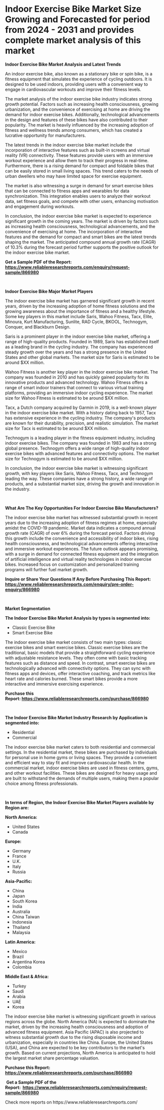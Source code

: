 <p><h1>Indoor Exercise Bike Market Size Growing and Forecasted for period from 2024 - 2031 and provides complete market analysis of this market</h1></p><p><strong>Indoor Exercise Bike Market Analysis and Latest Trends</strong></p>
<p><p>An indoor exercise bike, also known as a stationary bike or spin bike, is a fitness equipment that simulates the experience of cycling outdoors. It is designed to be used indoors, providing users with a convenient way to engage in cardiovascular workouts and improve their fitness levels.</p><p>The market analysis of the indoor exercise bike industry indicates strong growth potential. Factors such as increasing health consciousness, growing urbanization, and the convenience of exercising at home are driving the demand for indoor exercise bikes. Additionally, technological advancements in the design and features of these bikes have also contributed to their popularity. The market is heavily influenced by the increasing adoption of fitness and wellness trends among consumers, which has created a lucrative opportunity for manufacturers.</p><p>The latest trends in the indoor exercise bike market include the incorporation of interactive features such as built-in screens and virtual reality (VR) connectivity. These features provide users with an immersive workout experience and allow them to track their progress in real-time. Furthermore, there is a rising demand for compact and foldable bikes that can be easily stored in small living spaces. This trend caters to the needs of urban dwellers who may have limited space for exercise equipment.</p><p>The market is also witnessing a surge in demand for smart exercise bikes that can be connected to fitness apps and wearables for data synchronization. This integration enables users to analyze their workout data, set fitness goals, and compete with other users, enhancing motivation and engagement during workouts.</p><p>In conclusion, the indoor exercise bike market is expected to experience significant growth in the coming years. The market is driven by factors such as increasing health consciousness, technological advancements, and the convenience of exercising at home. The incorporation of interactive features and the demand for compact and smart bikes are the latest trends shaping the market. The anticipated compound annual growth rate (CAGR) of 10.3% during the forecast period further supports the positive outlook for the indoor exercise bike market.</p></p>
<p><strong>Get a Sample PDF of the Report:&nbsp; <a href="https://www.reliableresearchreports.com/enquiry/request-sample/866980">https://www.reliableresearchreports.com/enquiry/request-sample/866980</a></strong></p>
<p>&nbsp;</p>
<p><strong>Indoor Exercise Bike Major Market Players</strong></p>
<p><p>The indoor exercise bike market has garnered significant growth in recent years, driven by the increasing adoption of home fitness solutions and the growing awareness about the importance of fitness and a healthy lifestyle. Some key players in this market include Saris, Wahoo Fitness, Tacx, Elite, Minoura, Kurt Manufacturing, Sunlite, RAD Cycle, BKOOL, Technogym, Conquer, and Blackburn Design.</p><p>Saris is a prominent player in the indoor exercise bike market, offering a range of high-quality products. Founded in 1989, Saris has established itself as a leading brand in the cycling industry. The company has experienced steady growth over the years and has a strong presence in the United States and other global markets. The market size for Saris is estimated to be around $XX million.</p><p>Wahoo Fitness is another key player in the indoor exercise bike market. The company was founded in 2010 and has quickly gained popularity for its innovative products and advanced technology. Wahoo Fitness offers a range of smart indoor trainers that connect to various virtual training platforms, providing an immersive indoor cycling experience. The market size for Wahoo Fitness is estimated to be around $XX million.</p><p>Tacx, a Dutch company acquired by Garmin in 2019, is a well-known player in the indoor exercise bike market. With a history dating back to 1957, Tacx has extensive experience in the cycling industry. The company's products are known for their durability, precision, and realistic simulation. The market size for Tacx is estimated to be around $XX million.</p><p>Technogym is a leading player in the fitness equipment industry, including indoor exercise bikes. The company was founded in 1983 and has a strong global presence. Technogym offers a wide range of high-quality indoor exercise bikes with advanced features and connectivity options. The market size for Technogym is estimated to be around $XX million.</p><p>In conclusion, the indoor exercise bike market is witnessing significant growth, with key players like Saris, Wahoo Fitness, Tacx, and Technogym leading the way. These companies have a strong history, a wide range of products, and a substantial market size, driving the growth and innovation in the industry.</p></p>
<p>&nbsp;</p>
<p><strong>What Are The Key Opportunities For Indoor Exercise Bike Manufacturers?</strong></p>
<p><p>The indoor exercise bike market has witnessed substantial growth in recent years due to the increasing adoption of fitness regimes at home, especially amidst the COVID-19 pandemic. Market data indicates a compound annual growth rate (CAGR) of over 6% during the forecast period. Factors driving this growth include the convenience and accessibility of indoor bikes, rising health consciousness, and technological advancements offering interactive and immersive workout experiences. The future outlook appears promising, with a surge in demand for connected fitness equipment and the integration of artificial intelligence and virtual reality technologies in indoor exercise bikes. Increased focus on customization and personalized training programs will further fuel market growth.</p></p>
<p><strong>Inquire or Share Your Questions If Any Before Purchasing This Report: <a href="https://www.reliableresearchreports.com/enquiry/pre-order-enquiry/866980">https://www.reliableresearchreports.com/enquiry/pre-order-enquiry/866980</a></strong></p>
<p>&nbsp;</p>
<p><strong>Market Segmentation</strong></p>
<p><strong>The Indoor Exercise Bike Market Analysis by types is segmented into:</strong></p>
<p><ul><li>Classic Exercise Bike</li><li>Smart Exercise Bike</li></ul></p>
<p><p>The indoor exercise bike market consists of two main types: classic exercise bikes and smart exercise bikes. Classic exercise bikes are the traditional, basic models that provide a straightforward cycling experience with adjustable resistance levels. They often come with basic tracking features such as distance and speed. In contrast, smart exercise bikes are technologically advanced with connectivity options. They can sync with fitness apps and devices, offer interactive coaching, and track metrics like heart rate and calories burned. These smart bikes provide a more interactive and immersive exercising experience.</p></p>
<p><strong>Purchase this Report:&nbsp;<a href="https://www.reliableresearchreports.com/purchase/866980">https://www.reliableresearchreports.com/purchase/866980</a></strong></p>
<p>&nbsp;</p>
<p><strong>The Indoor Exercise Bike Market Industry Research by Application is segmented into:</strong></p>
<p><ul><li>Residential</li><li>Commercial</li></ul></p>
<p><p>The indoor exercise bike market caters to both residential and commercial settings. In the residential market, these bikes are purchased by individuals for personal use in home gyms or living spaces. They provide a convenient and efficient way to stay fit and improve cardiovascular health. In the commercial market, indoor exercise bikes are used in fitness centers, gyms, and other workout facilities. These bikes are designed for heavy usage and are built to withstand the demands of multiple users, making them a popular choice among fitness professionals.</p></p>
<p>&nbsp;</p>
<p><strong>In terms of Region, the Indoor Exercise Bike Market Players available by Region are:</strong></p>
<p>
    <p> <strong> North America: </strong>
        <ul>
            <li>United States</li>
            <li>Canada</li>
        </ul>
        </p> 
    <p> <strong> Europe: </strong>
        <ul>
            <li>Germany</li>
            <li>France</li>
            <li>U.K.</li>
            <li>Italy</li>
            <li>Russia</li>
        </ul>
        </p> 
    <p> <strong> Asia-Pacific: </strong>
        <ul>
            <li>China</li>
            <li>Japan</li>
            <li>South Korea</li>
            <li>India</li>
            <li>Australia</li>
            <li>China Taiwan</li>
            <li>Indonesia</li>
            <li>Thailand</li>
            <li>Malaysia</li>
        </ul>
        </p> 
    <p> <strong> Latin America: </strong>
        <ul>
            <li>Mexico</li>
            <li>Brazil</li>
            <li>Argentina Korea</li>
            <li>Colombia</li>
        </ul>
        </p> 
    <p> <strong> Middle East & Africa: </strong>
        <ul>
            <li>Turkey</li>
            <li>Saudi</li>
            <li>Arabia</li>
            <li>UAE</li>
            <li>Korea</li>
        </ul>
    </p>
    </p>
<p><p>The indoor exercise bike market is witnessing significant growth in various regions across the globe. North America (NA) is expected to dominate the market, driven by the increasing health consciousness and adoption of advanced fitness equipment. Asia Pacific (APAC) is also projected to witness substantial growth due to the rising disposable income and urbanization, especially in countries like China. Europe, the United States (USA), and China are expected to be key contributors to the market's growth. Based on current projections, North America is anticipated to hold the largest market share percentage valuation.</p></p>
<p><strong>Purchase this Report: <a href="https://www.reliableresearchreports.com/purchase/866980">https://www.reliableresearchreports.com/purchase/866980</a></strong></p>
<p>&nbsp;<strong>Get a Sample PDF of the Report:&nbsp;&nbsp;<a href="https://www.reliableresearchreports.com/enquiry/request-sample/866980">https://www.reliableresearchreports.com/enquiry/request-sample/866980</a></strong></p>
<p><strong></strong></p>
<p>Check more reports on https://www.reliableresearchreports.com/</p>